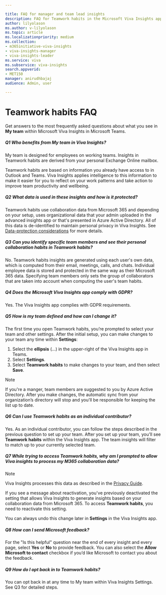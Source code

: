 ```yaml
---

title: FAQ for manager and team lead insights
description: FAQ for Teamwork habits in the Microsoft Viva Insights app.
author: lilyolason
ms.author: v-lilyolason
ms.topic: article
ms.localizationpriority: medium 
ms.collection: 
- m365initiative-viva-insights 
- viva-insights-manager
- viva-insights-leader
ms.service: viva 
ms.subservice: viva-insights 
search.appverid: 
- MET150 
manager: anirudhbajaj
audience: Admin, user

---
```


# Teamwork habits FAQ

Get answers to the most frequently asked questions about what you see in **My team** within Microsoft Viva Insights in Microsoft Teams.

##### Q1 Who benefits from My team in Viva Insights?

My team is designed for employees on working teams. Insights in Teamwork habits are derived from your personal Exchange Online mailbox.

Teamwork habits are based on information you already have access to in Outlook and Teams. Viva Insights applies intelligence to this information to make it easier for you to reflect on your work patterns and take action to improve team productivity and wellbeing.

##### Q2 What data is used in these insights and how is it protected?

Teamwork habits use collaboration data from Microsoft 365 and depending on your setup, uses organizational data that your admin uploaded in the advanced insights app or that's presented in Azure Active Directory. All of this data is de-identified to maintain personal privacy in Viva Insights. See [Data-protection considerations](../privacy/data-protection-considerations.md) for more details.

##### Q3 Can you identify specific team members and see their personal collaboration habits in Teamwork habits?

No. Teamwork habits insights are generated using each user's own data, which is computed from their email, meetings, calls, and chats. Individual employee data is stored and protected in the same way as their Microsoft 365 data. Specifying team members only sets the group of collaborators that are taken into account when computing the user's team habits.

##### Q4 Does the Microsoft Viva Insights app comply with GDPR?

Yes. The Viva Insights app complies with GDPR requirements.

##### Q5 How is my team defined and how can I change it?

The first time you open Teamwork habits, you’re prompted to select your team and other settings. After the initial setup, you can make changes to your team any time within **Settings**:

1. Select the **ellipsis** (...) in the upper-right of the Viva Insights app in Teams.
2. Select **Settings**.
3. Select **Teamwork habits** to make changes to your team, and then select **Save**.

>[!Note]
>If you're a manger, team members are suggested to you by Azure Active Directory. After you make changes, the automatic sync from your organization’s directory will stop and you'll be responsible for keeping the list up to date.

##### Q6 Can I use Teamwork habits as an individual contributor?

Yes. As an individual contributor, you can follow the steps described in the previous question to set up your team. After you set up your team, you’ll see **Teamwork habits** within the Viva Insights app. The team insights will filter to match up to your currently selected team. 

##### Q7 While trying to access Teamwork habits, why am I prompted to allow Viva insights to process my M365 collaboration data?

>[!Note]
>Viva Insights processes this data as described in the [Privacy Guide](/viva/insights/personal/overview/privacy-guide-users).

If you see a message about reactivation, you've previously deactivated the setting that allows Viva Insights to generate insights based on your collaboration data from Microsoft 365. To access **Teamwork habits**, you need to reactivate this setting.

You can always undo this change later in **Settings** in the Viva Insights app.

##### Q8 How can I send Microsoft feedback?

For the "Is this helpful" question near the end of every insight and every page, select **Yes** or **No** to provide feedback. You can also select the **Allow Microsoft to contact** checkbox if you’d like Microsoft to contact you about the feedback.

##### Q9 How do I opt back in to Teamwork habits?

You can opt back in at any time to My team within Viva Insights Settings. See Q3 for detailed steps.
